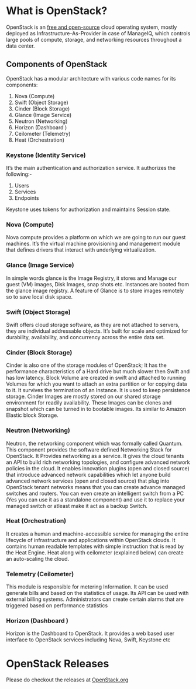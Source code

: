 # What is OpenStack?

OpenStack is an [free and open-source](https://en.wikipedia.org/wiki/Free_and_open-source_software) cloud operating system, mostly deployed as Infrastructure-As-Provider in case of ManageIQ, which controls large pools of compute, storage, and networking resources throughout a data center.

##  Components of OpenStack

OpenStack has a modular architecture with various code names for its components:

  1. Nova (Compute)
  2. Swift (Object Storage)
  3. Cinder (Block Storage)
  4. Glance (Image Service)
  5. Neutron (Networking)
  6. Horizon (Dashboard )
  7. Ceilometer (Telemetry)
  8. Heat (Orchestration)

### Keystone (Identity Service)

 It’s the main authentication and authorization service. It authorizes the following:-

1. Users
2. Services
3. Endpoints

Keystone uses tokens for authorization and maintains Session state.

### Nova (Compute)

Nova compute provides a platform on which we are going to run our guest machines. It’s the virtual machine provisioning and management module that defines drivers that interact with underlying virtualization.

### Glance (Image Service)

In simple words glance is the Image Registry, it stores and Manage our guest (VM) images, Disk Images, snap shots etc. Instances are booted from the glance image registry. A feature of Glance is to store images remotely so to save local disk space.

### Swift (Object Storage)

Swift offers cloud storage software, as they are not attached to servers, they are individual addressable objects. It’s built for scale and optimized for durability, availability, and concurrency across the entire data set.

### Cinder (Block Storage)

Cinder is also one of the storage modules of OpenStack; It has the performance characteristics of a Hard drive but much slower then Swift and has low latency. Block Volume are created in swift and attached to running Volumes for which you want to attach an extra partition or for copying data to it. It survives the termination of an Instance. It is used to keep persistence storage. Cinder Images are mostly stored on our shared storage environment for readily availability. These Images can be clones and snapshot which can be turned in to bootable images. Its similar to Amazon Elastic block Storage.

### Neutron (Networking)

Neutron, the networking component which was formally called Quantum. This component provides the software defined Networking Stack for OpenStack. It Provides networking as a service. It gives the cloud tenants an API to build rich networking topologies, and configure advanced network policies in the cloud. It enables innovation plugins (open and closed source) that introduce advanced network capabilities which let anyone build advanced network services (open and closed source) that plug into OpenStack tenant networks means that you can create advance managed switches and routers. You can even create an intelligent switch from a PC (Yes you can use it as a standalone component) and use it to replace your managed switch or atleast make it act as a backup Switch.

### Heat (Orchestration)

It creates a human and machine-accessible service for managing the entire lifecycle of infrastructure and applications within OpenStack clouds. It contains human readable templates with simple instruction that is read by the Heat Engine. Heat along with ceilometer (explained below) can create an auto-scaling the cloud.

### Telemetry (Ceilometer)

This module is responsible for metering Information. It can be used generate bills and based on the statistics of usage. Its API can be used with external billing systems. Administrators can create certain alarms that are triggered based on performance statistics

### Horizon (Dashboard )

Horizon is the Dashboard to OpenStack. It provides a web based user interface to OpenStack services including Nova, Swift, Keystone etc

# OpenStack Releases

Please do checkout the releases at [OpenStack.org](https://releases.OpenStack.org/)
